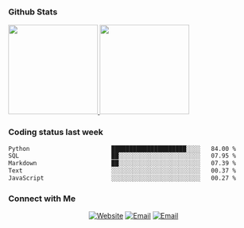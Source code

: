 
### Github Stats

<a href="https://github.com/lileixuan">
  <img height="180em" src="https://github-readme-stats.vercel.app/api?username=lileixuan&theme=buefy&show_icons=true" />
  <img height="180em" src="https://github-readme-stats.vercel.app/api/top-langs/?username=lileixuan&theme=buefy&layout=compact" />
</a>

### Coding status last week 

<!--START_SECTION:waka-->

```txt
Python                       █████████████████████░░░░   84.00 %
SQL                          ██░░░░░░░░░░░░░░░░░░░░░░░   07.95 %
Markdown                     ██░░░░░░░░░░░░░░░░░░░░░░░   07.39 %
Text                         ░░░░░░░░░░░░░░░░░░░░░░░░░   00.37 %
JavaScript                   ░░░░░░░░░░░░░░░░░░░░░░░░░   00.27 %
```

<!--END_SECTION:waka-->

### Connect with Me 

<p align="center">
<a href="https://www.koomu.cn/"><img alt="Website" src="https://img.shields.io/badge/Website-www.koomu.cn-blue?style=flat-square&logo=google-chrome"></a>
<a href="mailto:lileixuan@gmail.com"><img alt="Email" src="https://img.shields.io/badge/Email-lileixuan@gmail.com-blue?style=flat-square&logo=gmail"></a>
<a href="https://www.koomu.cn/rss/"><img alt="Email" src="https://img.shields.io/badge/RSS-www.koomu.cn%2Frss%2F-blue?style=flat-square&logo=rss"></a>


</p>
